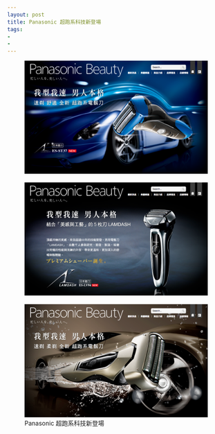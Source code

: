 ```yaml
---
layout: post
title: Panasonic 超跑系科技新登場
tags:
- 
- 
---
```


<figure>
	<a href="http://panasonicbeauty.com.tw/Men/ES-ST37" target="_blank">
	<img src="/img/w4-1.png" alt="Panasonic 超跑系科技新登場 ES-ST37"></a><br />
<br />
<a href="http://panasonicbeauty.com.tw/Men/ES-LV94" target="_blank">
	<img src="/img/w4-2.png" alt="Panasonic 超跑系科技新登場 ES-LV94"></a><br />
<br />
<a href="http://panasonicbeauty.com.tw/Men/ES-RT34" target="_blank">
	<img src="/img/w4-3.png" alt="Panasonic 超跑系科技新登場 ES-RT34"></a>
	<figcaption>Panasonic 超跑系科技新登場</figcaption>
</figure> 